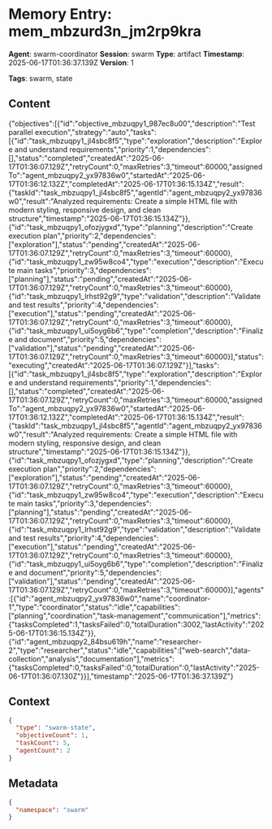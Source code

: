 # Memory Entry: mem_mbzurd3n_jm2rp9kra

**Agent**: swarm-coordinator
**Session**: swarm
**Type**: artifact
**Timestamp**: 2025-06-17T01:36:37.139Z
**Version**: 1

**Tags**: swarm, state

## Content

{"objectives":[{"id":"objective_mbzuqpy1_987ec8u00","description":"Test parallel execution","strategy":"auto","tasks":[{"id":"task_mbzuqpy1_jl4sbc8f5","type":"exploration","description":"Explore and understand requirements","priority":1,"dependencies":[],"status":"completed","createdAt":"2025-06-17T01:36:07.129Z","retryCount":0,"maxRetries":3,"timeout":60000,"assignedTo":"agent_mbzuqpy2_yx97836w0","startedAt":"2025-06-17T01:36:12.132Z","completedAt":"2025-06-17T01:36:15.134Z","result":{"taskId":"task_mbzuqpy1_jl4sbc8f5","agentId":"agent_mbzuqpy2_yx97836w0","result":"Analyzed requirements: Create a simple HTML file with modern styling, responsive design, and clean structure","timestamp":"2025-06-17T01:36:15.134Z"}},{"id":"task_mbzuqpy1_ofozjygxd","type":"planning","description":"Create execution plan","priority":2,"dependencies":["exploration"],"status":"pending","createdAt":"2025-06-17T01:36:07.129Z","retryCount":0,"maxRetries":3,"timeout":60000},{"id":"task_mbzuqpy1_zw95w8co4","type":"execution","description":"Execute main tasks","priority":3,"dependencies":["planning"],"status":"pending","createdAt":"2025-06-17T01:36:07.129Z","retryCount":0,"maxRetries":3,"timeout":60000},{"id":"task_mbzuqpy1_lrhst92g9","type":"validation","description":"Validate and test results","priority":4,"dependencies":["execution"],"status":"pending","createdAt":"2025-06-17T01:36:07.129Z","retryCount":0,"maxRetries":3,"timeout":60000},{"id":"task_mbzuqpy1_ui5oyg6b6","type":"completion","description":"Finalize and document","priority":5,"dependencies":["validation"],"status":"pending","createdAt":"2025-06-17T01:36:07.129Z","retryCount":0,"maxRetries":3,"timeout":60000}],"status":"executing","createdAt":"2025-06-17T01:36:07.129Z"}],"tasks":[{"id":"task_mbzuqpy1_jl4sbc8f5","type":"exploration","description":"Explore and understand requirements","priority":1,"dependencies":[],"status":"completed","createdAt":"2025-06-17T01:36:07.129Z","retryCount":0,"maxRetries":3,"timeout":60000,"assignedTo":"agent_mbzuqpy2_yx97836w0","startedAt":"2025-06-17T01:36:12.132Z","completedAt":"2025-06-17T01:36:15.134Z","result":{"taskId":"task_mbzuqpy1_jl4sbc8f5","agentId":"agent_mbzuqpy2_yx97836w0","result":"Analyzed requirements: Create a simple HTML file with modern styling, responsive design, and clean structure","timestamp":"2025-06-17T01:36:15.134Z"}},{"id":"task_mbzuqpy1_ofozjygxd","type":"planning","description":"Create execution plan","priority":2,"dependencies":["exploration"],"status":"pending","createdAt":"2025-06-17T01:36:07.129Z","retryCount":0,"maxRetries":3,"timeout":60000},{"id":"task_mbzuqpy1_zw95w8co4","type":"execution","description":"Execute main tasks","priority":3,"dependencies":["planning"],"status":"pending","createdAt":"2025-06-17T01:36:07.129Z","retryCount":0,"maxRetries":3,"timeout":60000},{"id":"task_mbzuqpy1_lrhst92g9","type":"validation","description":"Validate and test results","priority":4,"dependencies":["execution"],"status":"pending","createdAt":"2025-06-17T01:36:07.129Z","retryCount":0,"maxRetries":3,"timeout":60000},{"id":"task_mbzuqpy1_ui5oyg6b6","type":"completion","description":"Finalize and document","priority":5,"dependencies":["validation"],"status":"pending","createdAt":"2025-06-17T01:36:07.129Z","retryCount":0,"maxRetries":3,"timeout":60000}],"agents":[{"id":"agent_mbzuqpy2_yx97836w0","name":"coordinator-1","type":"coordinator","status":"idle","capabilities":["planning","coordination","task-management","communication"],"metrics":{"tasksCompleted":1,"tasksFailed":0,"totalDuration":3002,"lastActivity":"2025-06-17T01:36:15.134Z"}},{"id":"agent_mbzuqpy2_84bsu619h","name":"researcher-2","type":"researcher","status":"idle","capabilities":["web-search","data-collection","analysis","documentation"],"metrics":{"tasksCompleted":0,"tasksFailed":0,"totalDuration":0,"lastActivity":"2025-06-17T01:36:07.130Z"}}],"timestamp":"2025-06-17T01:36:37.139Z"}

## Context

```json
{
  "type": "swarm-state",
  "objectiveCount": 1,
  "taskCount": 5,
  "agentCount": 2
}
```

## Metadata

```json
{
  "namespace": "swarm"
}
```
